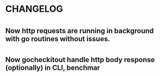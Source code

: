 # CHANGELOG 

#

## Now http requests are running in background with go routines without issues. 

#

## Now gocheckitout handle http body response (optionally) in CLI, benchmar